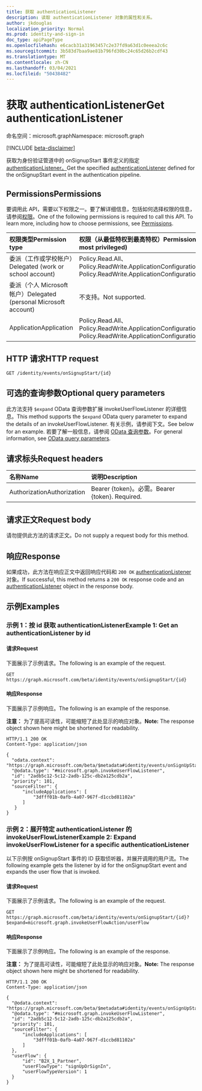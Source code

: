 ```yaml
---
title: 获取 authenticationListener
description: 读取 authenticationListener 对象的属性和关系。
author: jkdouglas
localization_priority: Normal
ms.prod: identity-and-sign-in
doc_type: apiPageType
ms.openlocfilehash: e6cacb31a31963457c2e37fd9a63d1c0eeea2c6c
ms.sourcegitcommit: 3b583d7baa9ae81b796fd30bc24c65d26b2cdf43
ms.translationtype: MT
ms.contentlocale: zh-CN
ms.lasthandoff: 03/04/2021
ms.locfileid: "50438482"
---
```

# <a name="get-authenticationlistener"></a><span data-ttu-id="b8f54-103">获取 authenticationListener</span><span class="sxs-lookup"><span data-stu-id="b8f54-103">Get authenticationListener</span></span>

<span data-ttu-id="b8f54-104">命名空间：microsoft.graph</span><span class="sxs-lookup"><span data-stu-id="b8f54-104">Namespace: microsoft.graph</span></span>

[!INCLUDE [beta-disclaimer](../../includes/beta-disclaimer.md)]

<span data-ttu-id="b8f54-105">获取为身份验证管道中的 onSignupStart 事件定义的指定[authenticationListener。](../resources/authenticationlistener.md)</span><span class="sxs-lookup"><span data-stu-id="b8f54-105">Get the specified [authenticationListener](../resources/authenticationlistener.md) defined for the onSignupStart event in the authentication pipeline.</span></span>

## <a name="permissions"></a><span data-ttu-id="b8f54-106">Permissions</span><span class="sxs-lookup"><span data-stu-id="b8f54-106">Permissions</span></span>

<span data-ttu-id="b8f54-p101">要调用此 API，需要以下权限之一。要了解详细信息，包括如何选择权限的信息，请参阅[权限](/graph/permissions-reference)。</span><span class="sxs-lookup"><span data-stu-id="b8f54-p101">One of the following permissions is required to call this API. To learn more, including how to choose permissions, see [Permissions](/graph/permissions-reference).</span></span>

|<span data-ttu-id="b8f54-109">权限类型</span><span class="sxs-lookup"><span data-stu-id="b8f54-109">Permission type</span></span>|<span data-ttu-id="b8f54-110">权限（从最低特权到最高特权）</span><span class="sxs-lookup"><span data-stu-id="b8f54-110">Permissions (from least to most privileged)</span></span>|
|:---|:---|
|<span data-ttu-id="b8f54-111">委派（工作或学校帐户）</span><span class="sxs-lookup"><span data-stu-id="b8f54-111">Delegated (work or school account)</span></span>|<span data-ttu-id="b8f54-112">Policy.Read.All、Policy.ReadWrite.ApplicationConfiguration</span><span class="sxs-lookup"><span data-stu-id="b8f54-112">Policy.Read.All, Policy.ReadWrite.ApplicationConfiguration</span></span>|
|<span data-ttu-id="b8f54-113">委派（个人 Microsoft 帐户）</span><span class="sxs-lookup"><span data-stu-id="b8f54-113">Delegated (personal Microsoft account)</span></span>|<span data-ttu-id="b8f54-114">不支持。</span><span class="sxs-lookup"><span data-stu-id="b8f54-114">Not supported.</span></span>|
|<span data-ttu-id="b8f54-115">Application</span><span class="sxs-lookup"><span data-stu-id="b8f54-115">Application</span></span>|<span data-ttu-id="b8f54-116">Policy.Read.All、Policy.ReadWrite.ApplicationConfiguration</span><span class="sxs-lookup"><span data-stu-id="b8f54-116">Policy.Read.All, Policy.ReadWrite.ApplicationConfiguration</span></span>|

## <a name="http-request"></a><span data-ttu-id="b8f54-117">HTTP 请求</span><span class="sxs-lookup"><span data-stu-id="b8f54-117">HTTP request</span></span>

<!-- {
  "blockType": "ignored"
}
-->

``` http
GET /identity/events/onSignupStart/{id}
```

## <a name="optional-query-parameters"></a><span data-ttu-id="b8f54-118">可选的查询参数</span><span class="sxs-lookup"><span data-stu-id="b8f54-118">Optional query parameters</span></span>

<span data-ttu-id="b8f54-119">此方法支持 `$expand` OData 查询参数扩展 invokeUserFlowListener 的详细信息。</span><span class="sxs-lookup"><span data-stu-id="b8f54-119">This method supports the `$expand` OData query parameter to expand the details of an invokeUserFlowListener.</span></span> <span data-ttu-id="b8f54-120">有关示例，请参阅下文。</span><span class="sxs-lookup"><span data-stu-id="b8f54-120">See below for an example.</span></span> <span data-ttu-id="b8f54-121">若要了解一般信息，请参阅 [OData 查询参数](/graph/query-parameters)。</span><span class="sxs-lookup"><span data-stu-id="b8f54-121">For general information, see [OData query parameters](/graph/query-parameters).</span></span>

## <a name="request-headers"></a><span data-ttu-id="b8f54-122">请求标头</span><span class="sxs-lookup"><span data-stu-id="b8f54-122">Request headers</span></span>

|<span data-ttu-id="b8f54-123">名称</span><span class="sxs-lookup"><span data-stu-id="b8f54-123">Name</span></span>|<span data-ttu-id="b8f54-124">说明</span><span class="sxs-lookup"><span data-stu-id="b8f54-124">Description</span></span>|
|:---|:---|
|<span data-ttu-id="b8f54-125">Authorization</span><span class="sxs-lookup"><span data-stu-id="b8f54-125">Authorization</span></span>|<span data-ttu-id="b8f54-p103">Bearer {token}。必需。</span><span class="sxs-lookup"><span data-stu-id="b8f54-p103">Bearer {token}. Required.</span></span>|

## <a name="request-body"></a><span data-ttu-id="b8f54-128">请求正文</span><span class="sxs-lookup"><span data-stu-id="b8f54-128">Request body</span></span>

<span data-ttu-id="b8f54-129">请勿提供此方法的请求正文。</span><span class="sxs-lookup"><span data-stu-id="b8f54-129">Do not supply a request body for this method.</span></span>

## <a name="response"></a><span data-ttu-id="b8f54-130">响应</span><span class="sxs-lookup"><span data-stu-id="b8f54-130">Response</span></span>

<span data-ttu-id="b8f54-131">如果成功，此方法在响应正文中返回响应代码和 `200 OK` [authenticationListener](../resources/authenticationlistener.md) 对象。</span><span class="sxs-lookup"><span data-stu-id="b8f54-131">If successful, this method returns a `200 OK` response code and an [authenticationListener](../resources/authenticationlistener.md) object in the response body.</span></span>

## <a name="examples"></a><span data-ttu-id="b8f54-132">示例</span><span class="sxs-lookup"><span data-stu-id="b8f54-132">Examples</span></span>

### <a name="example-1-get-an-authenticationlistener-by-id"></a><span data-ttu-id="b8f54-133">示例 1：按 id 获取 authenticationListener</span><span class="sxs-lookup"><span data-stu-id="b8f54-133">Example 1: Get an authenticationListener by id</span></span>

#### <a name="request"></a><span data-ttu-id="b8f54-134">请求</span><span class="sxs-lookup"><span data-stu-id="b8f54-134">Request</span></span>

<span data-ttu-id="b8f54-135">下面展示了示例请求。</span><span class="sxs-lookup"><span data-stu-id="b8f54-135">The following is an example of the request.</span></span>

<!-- {
  "blockType": "request",
  "name": "get_authenticationlistener"
}
-->

``` http
GET https://graph.microsoft.com/beta/identity/events/onSignupStart/{id}
```

#### <a name="response"></a><span data-ttu-id="b8f54-136">响应</span><span class="sxs-lookup"><span data-stu-id="b8f54-136">Response</span></span>

<span data-ttu-id="b8f54-137">下面展示了示例响应。</span><span class="sxs-lookup"><span data-stu-id="b8f54-137">The following is an example of the response.</span></span>

<span data-ttu-id="b8f54-138">**注意：** 为了提高可读性，可能缩短了此处显示的响应对象。</span><span class="sxs-lookup"><span data-stu-id="b8f54-138">**Note:** The response object shown here might be shortened for readability.</span></span>
<!-- {
  "blockType": "response",
  "truncated": true,
  "@odata.type": "microsoft.graph.authenticationListener"
}
-->

``` http
HTTP/1.1 200 OK
Content-Type: application/json

{
  "odata.context": "https://graph.microsoft.com/beta/$metadata#identity/events/onSignUpStart/$entity",
  "@odata.type": "#microsoft.graph.invokeUserFlowListener",
  "id": "2adb5c12-5c12-2adb-125c-db2a125cdb2a",
  "priority": 101,
  "sourceFilter": {
      "includeApplications": [
          "3dfff01b-0afb-4a07-967f-d1ccbd81102a"
      ]
   }
}
```

### <a name="example-2-expand-invokeuserflowlistener-for-a-specific-authenticationlistener"></a><span data-ttu-id="b8f54-139">示例 2：展开特定 authenticationListener 的 invokeUserFlowListener</span><span class="sxs-lookup"><span data-stu-id="b8f54-139">Example 2: Expand invokeUserFlowListener for a specific authenticationListener</span></span>

<span data-ttu-id="b8f54-140">以下示例按 onSignupStart 事件的 ID 获取侦听器，并展开调用的用户流。</span><span class="sxs-lookup"><span data-stu-id="b8f54-140">The following example gets the listener by id for the onSignupStart event and expands the user flow that is invoked.</span></span>

#### <a name="request"></a><span data-ttu-id="b8f54-141">请求</span><span class="sxs-lookup"><span data-stu-id="b8f54-141">Request</span></span>

<span data-ttu-id="b8f54-142">下面展示了示例请求。</span><span class="sxs-lookup"><span data-stu-id="b8f54-142">The following is an example of the request.</span></span>

<!-- {
  "blockType": "request",
  "name": "get_authenticationlistener_invokeuserflowlistener"
}
-->

``` http
GET https://graph.microsoft.com/beta/identity/events/onSignupStart/{id}?$expand=microsoft.graph.invokeUserFlowAction/userFlow
```

#### <a name="response"></a><span data-ttu-id="b8f54-143">响应</span><span class="sxs-lookup"><span data-stu-id="b8f54-143">Response</span></span>

<span data-ttu-id="b8f54-144">下面展示了示例响应。</span><span class="sxs-lookup"><span data-stu-id="b8f54-144">The following is an example of the response.</span></span>

<span data-ttu-id="b8f54-145">**注意：** 为了提高可读性，可能缩短了此处显示的响应对象。</span><span class="sxs-lookup"><span data-stu-id="b8f54-145">**Note:** The response object shown here might be shortened for readability.</span></span>
<!-- {
  "blockType": "response",
  "truncated": true,
  "@odata.type": "microsoft.graph.invokeUserFlowListener"
}
-->

``` http
HTTP/1.1 200 OK
Content-Type: application/json

{
  "@odata.context": "https://graph.microsoft.com/beta/$metadata#identity/events/onSignUpStart(microsoft.graph.invokeUserFlowListener/userFlow())/$entity",
  "@odata.type": "#microsoft.graph.invokeUserFlowListener",
  "id": "2adb5c12-5c12-2adb-125c-db2a125cdb2a",
  "priority": 101,
  "sourceFilter": {
      "includeApplications": [
          "3dfff01b-0afb-4a07-967f-d1ccbd81102a"
      ]
  },
  "userFlow": {
      "id": "B2X_1_Partner",
      "userFlowType": "signUpOrSignIn",
      "userFlowTypeVersion": 1
  }
}
```

<!-- {
  "type": "#page.annotation",
  "description": "Get authenticationListener",
  "keywords": "",
  "section": "documentation",
  "tocPath": "",
  "suppressions": [
    "Error: get_authenticationlistener_invokeuserflowlistener/userFlow/userFlowTypeVersion:\r\n      Expected type Single but actual was Int64. Property: userFlowTypeVersion, actual value: '1'",
    "Error: get_authenticationlistener_invokeuserflowlistener/userFlow/userFlowTypeVersion:\r\n      Expected type Single but actual was Int64. Property: userFlowTypeVersion, actual value: '1'"
  ]
}-->
